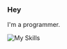 ### Hey

I'm a programmer.

![My Skills](https://go-skill-icons.vercel.app/api/icons?i=c,debian,godot,java,linux,neovim,py,)
